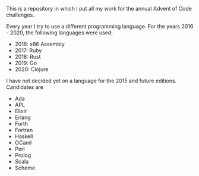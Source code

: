
This is a repository in which I put all my work for the annual Advent of Code challenges.

Every year I try to use a different programming language.
For the years 2016 - 2020, the following languages were used:
- 2016: x86 Assembly
- 2017: Ruby
- 2018: Rust
- 2019: Go
- 2020: Clojure

I have not decided yet on a language for the 2015 and future editions. Candidates are
- Ada
- APL
- Elixir
- Erlang
- Forth
- Fortran
- Haskell
- OCaml
- Perl
- Prolog
- Scala
- Scheme
